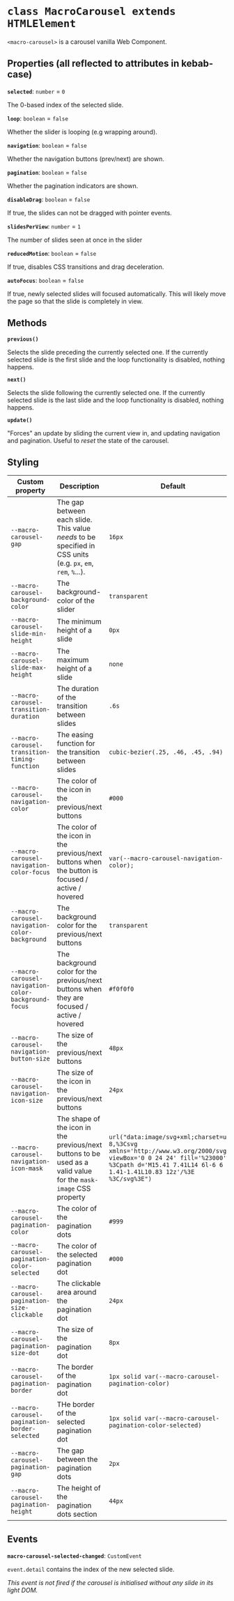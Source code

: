 # `class MacroCarousel extends HTMLElement`

`<macro-carousel>` is a carousel vanilla Web Component.


## Properties (all reflected to attributes in kebab-case)

**`selected`**: `number` = `0`

The 0-based index of the selected slide.


**`loop`**: `boolean` = `false`

Whether the slider is looping (e.g wrapping around).


**`navigation`**: `boolean` = `false`

Whether the navigation buttons (prev/next) are shown.


**`pagination`**: `boolean` = `false`

Whether the pagination indicators are shown.


**`disableDrag`**: `boolean` = `false`

If true, the slides can not be dragged with pointer events.


**`slidesPerView`**: `number` = `1`

The number of slides seen at once in the slider


**`reducedMotion`**: `boolean` = `false`

If true, disables CSS transitions and drag deceleration.


**`autoFocus`**: `boolean` = `false`

If true, newly selected slides will focused automatically. This will likely move the page so that the slide is completely in view.


## Methods

**`previous()`**

Selects the slide preceding the currently selected one.
If the currently selected slide is the first slide and the loop
functionality is disabled, nothing happens.

**`next()`**

Selects the slide following the currently selected one.
If the currently selected slide is the last slide and the loop
functionality is disabled, nothing happens.


**`update()`**

"Forces" an update by sliding the current view in, and updating
navigation and pagination. Useful to *reset* the state of the carousel.


## Styling

| Custom property | Description | Default |
| --- | --- | --- |
| `--macro-carousel-gap` | The gap between each slide. This value *needs* to be specified in CSS units (e.g. `px`, `em`, `rem`, `%`...). | `16px` |
| `--macro-carousel-background-color` | The background-color of the slider | `transparent` |
| `--macro-carousel-slide-min-height` | The minimum height of a slide | `0px` |
| `--macro-carousel-slide-max-height` | The maximum height of a slide | `none` |
| `--macro-carousel-transition-duration` | The duration of the transition between slides | `.6s` |
| `--macro-carousel-transition-timing-function` | The easing function for the transition between slides | `cubic-bezier(.25, .46, .45, .94)` |
| `--macro-carousel-navigation-color` | The color of the icon in the previous/next buttons | `#000` |
| `--macro-carousel-navigation-color-focus` | The color of the icon in the previous/next buttons when the button is focused / active / hovered | `var(--macro-carousel-navigation-color);` |
| `--macro-carousel-navigation-color-background` | The background color for the previous/next buttons | `transparent` |
| `--macro-carousel-navigation-color-background-focus` | The background color for the previous/next buttons when they are focused / active / hovered | `#f0f0f0` |
| `--macro-carousel-navigation-button-size` | The size of the previous/next buttons | `48px` |
| `--macro-carousel-navigation-icon-size` | The size of the icon in the previous/next buttons | `24px` |
| `--macro-carousel-navigation-icon-mask` | The shape of the icon in the previous/next buttons to be used as a valid value for the `mask-image` CSS property | `url("data:image/svg+xml;charset=utf-8,%3Csvg xmlns='http://www.w3.org/2000/svg' viewBox='0 0 24 24' fill='%23000'%3E %3Cpath d='M15.41 7.41L14 6l-6 6 6 6 1.41-1.41L10.83 12z'/%3E %3C/svg%3E")` |
| `--macro-carousel-pagination-color` | The color of the pagination dots | `#999` |
| `--macro-carousel-pagination-color-selected` | The color of the selected pagination dot | `#000` |
| `--macro-carousel-pagination-size-clickable` | The clickable area around the pagination dot | `24px` |
| `--macro-carousel-pagination-size-dot` | The size of the pagination dot | `8px` |
| `--macro-carousel-pagination-border` | The border of the pagination dot | `1px solid var(--macro-carousel-pagination-color)` |
| `--macro-carousel-pagination-border-selected` | THe border of the selected pagination dot | `1px solid var(--macro-carousel-pagination-color-selected)` |
| `--macro-carousel-pagination-gap` | The gap between the pagination dots | `2px` |
| `--macro-carousel-pagination-height` | The height of the pagination dots section | `44px` |

## Events

**`macro-carousel-selected-changed`**: `CustomEvent`

`event.detail` contains the index of the new selected slide.

*This event is not fired if the carousel is initialised without any slide in its light DOM.*
